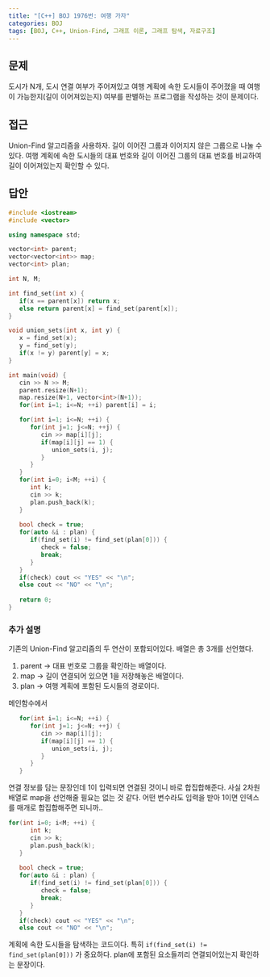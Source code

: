 ```yaml
---
title: "[C++] BOJ 1976번: 여행 가자"
categories: BOJ
tags: [BOJ, C++, Union-Find, 그래프 이론, 그래프 탐색, 자료구조]
---
```


## 문제

도시가 N개, 도시 연결 여부가 주어져있고 여행 계획에 속한 도시들이 주어졌을 때 여행이 가능한지(길이 이어져있는지) 여부를 판별하는 프로그램을 작성하는 것이 문제이다.

## 접근

Union-Find 알고리즘을 사용하자. 길이 이어진 그룹과 이어지지 않은 그룹으로 나눌 수 있다. 여행 계획에 속한 도시들의 대표 번호와 길이 이어진 그룹의 대표 번호를 비교하여 길이 이어져있는지 확인할 수 있다.

## 답안

```cpp
#include <iostream>
#include <vector>

using namespace std;

vector<int> parent;
vector<vector<int>> map;
vector<int> plan;

int N, M;

int find_set(int x) {
   if(x == parent[x]) return x;
   else return parent[x] = find_set(parent[x]);
}

void union_sets(int x, int y) {
   x = find_set(x);
   y = find_set(y);
   if(x != y) parent[y] = x;
}

int main(void) {
   cin >> N >> M;
   parent.resize(N+1);
   map.resize(N+1, vector<int>(N+1));
   for(int i=1; i<=N; ++i) parent[i] = i;

   for(int i=1; i<=N; ++i) {
      for(int j=1; j<=N; ++j) {
         cin >> map[i][j];
         if(map[i][j] == 1) {
            union_sets(i, j);
         }
      }
   }
   for(int i=0; i<M; ++i) {
      int k;
      cin >> k;
      plan.push_back(k);
   }
   
   bool check = true;
   for(auto &i : plan) {
      if(find_set(i) != find_set(plan[0])) {
         check = false;
         break;
      }
   }
   if(check) cout << "YES" << "\n";
   else cout << "NO" << "\n";
   
   return 0;
}
```

### 추가 설명

기존의 Union-Find 알고리즘의 두 연산이 포함되어있다. 배열은 총 3개를 선언했다.

1. parent → 대표 번호로 그룹을 확인하는 배열이다.
2. map → 길이 연결되어 있으면 1을 저장해놓은 배열이다.
3. plan → 여행 계획에 포함된 도시들의 경로이다. 

메인함수에서

```cpp
   for(int i=1; i<=N; ++i) {
      for(int j=1; j<=N; ++j) {
         cin >> map[i][j];
         if(map[i][j] == 1) {
            union_sets(i, j);
         }
      }
   }
```

연결 정보를 담는 문장인데 1이 입력되면 연결된 것이니 바로 합집합해준다. 사실 2차원 배열로 map을 선언해줄 필요는 없는 것 같다. 어떤 변수라도 입력을 받아 1이면 인덱스를 매개로 합집합해주면 되니까..

```cpp
for(int i=0; i<M; ++i) {
      int k;
      cin >> k;
      plan.push_back(k);
   }
   
   bool check = true;
   for(auto &i : plan) {
      if(find_set(i) != find_set(plan[0])) {
         check = false;
         break;
      }
   }
   if(check) cout << "YES" << "\n";
   else cout << "NO" << "\n";
```

계획에 속한 도시들을 탐색하는 코드이다. 특히 `if(find_set(i) != find_set(plan[0]))` 가 중요하다. plan에 포함된 요소들끼리 연결되어있는지 확인하는 문장이다.